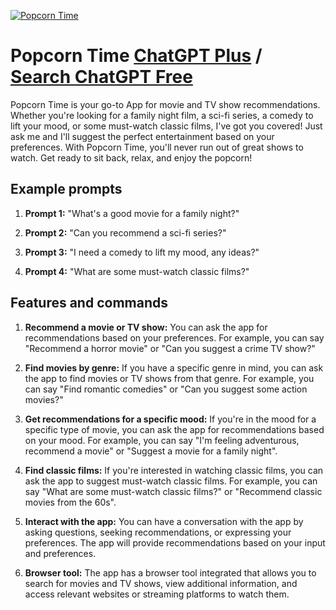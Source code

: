 
[![Popcorn Time](https://files.oaiusercontent.com/file-EEuU35FEAk4vHlQNraZJCQCu?se=2123-10-19T00%3A56%3A54Z&sp=r&sv=2021-08-06&sr=b&rscc=max-age%3D31536000%2C%20immutable&rscd=attachment%3B%20filename%3DDALL%25C2%25B7E%25202023-11-11%252018.56.25%2520-%2520A%2520sleek%252C%2520flat%2520design%2520of%2520a%2520modern%2520TV%2520with%2520a%2520simple%252C%2520stylized%2520popcorn%2520kernel%2520inside%2520the%2520screen%252C%2520symbolizing%2520the%2520AI%2527s%2520role%2520in%2520delivering%2520movie%2520and%2520TV%2520sho.png&sig=eo3PNcJ/%2B43sQqEv180FNTaA09zNYdwwQi/k7gomiEc%3D)](https://chat.openai.com/g/g-MvlTB2L7N-popcorn-time)

# Popcorn Time [ChatGPT Plus](https://chat.openai.com/g/g-MvlTB2L7N-popcorn-time) / [Search ChatGPT Free](https://gptcall.net/index.html#/?search=Popcorn%20Time)

Popcorn Time is your go-to App for movie and TV show recommendations. Whether you're looking for a family night film, a sci-fi series, a comedy to lift your mood, or some must-watch classic films, I've got you covered! Just ask me and I'll suggest the perfect entertainment based on your preferences. With Popcorn Time, you'll never run out of great shows to watch. Get ready to sit back, relax, and enjoy the popcorn!

## Example prompts

1. **Prompt 1:** "What's a good movie for a family night?"

2. **Prompt 2:** "Can you recommend a sci-fi series?"

3. **Prompt 3:** "I need a comedy to lift my mood, any ideas?"

4. **Prompt 4:** "What are some must-watch classic films?"

## Features and commands

1. **Recommend a movie or TV show:** You can ask the app for recommendations based on your preferences. For example, you can say "Recommend a horror movie" or "Can you suggest a crime TV show?"

2. **Find movies by genre:** If you have a specific genre in mind, you can ask the app to find movies or TV shows from that genre. For example, you can say "Find romantic comedies" or "Can you suggest some action movies?"

3. **Get recommendations for a specific mood:** If you're in the mood for a specific type of movie, you can ask the app for recommendations based on your mood. For example, you can say "I'm feeling adventurous, recommend a movie" or "Suggest a movie for a family night".

4. **Find classic films:** If you're interested in watching classic films, you can ask the app to suggest must-watch classic films. For example, you can say "What are some must-watch classic films?" or "Recommend classic movies from the 60s".

5. **Interact with the app:** You can have a conversation with the app by asking questions, seeking recommendations, or expressing your preferences. The app will provide recommendations based on your input and preferences.

6. **Browser tool:** The app has a browser tool integrated that allows you to search for movies and TV shows, view additional information, and access relevant websites or streaming platforms to watch them.


